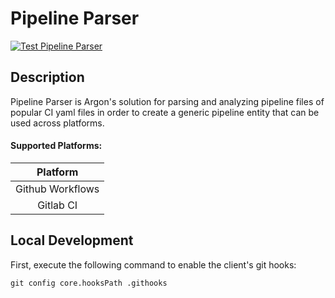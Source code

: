 # Pipeline Parser

[![Test Pipeline Parser](https://github.com/argonsecurity/pipeline-parser/actions/workflows/test.yml/badge.svg)](https://github.com/argonsecurity/pipeline-parser/actions/workflows/test.yml)

## Description

Pipeline Parser is Argon's solution for parsing and analyzing pipeline files of popular CI yaml files in order to create a generic pipeline entity that can be used across platforms.

#### Supported Platforms:

| Platform
| :---:
| Github Workflows
| Gitlab CI

## Local Development

First, execute the following command to enable the client's git hooks:

```
git config core.hooksPath .githooks
```
